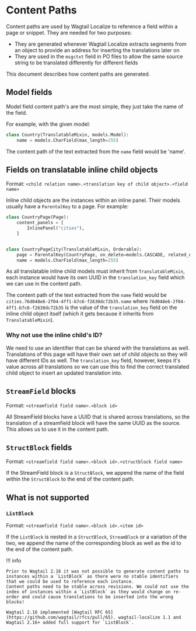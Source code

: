 # Content Paths

Content paths are used by Wagtail Localize to reference a field within a page or snippet. They are needed for two purposes:

-   They are generated whenever Wagtail Localize extracts segments from an object to provide an address for inserting the translations later on
-   They are used in the `msgctxt` field in PO files to allow the same source string to be translated differently for different fields

This document describes how content paths are generated.

## Model fields

Model field content path's are the most simple, they just take the name of the field.

For example, with the given model:

```python
class Country(TranslatableMixin, models.Model):
    name = models.CharField(max_length=255)
```

The content path of the text extracted from the `name` field would be 'name'.

## Fields on translatable inline child objects

Format: `<child relation name>.<translation key of child object>.<field name>`

Inline child objects are the instances within an inline panel. Their models usually have a `ParentalKey` to a page. For example:

```python
class CountryPage(Page):
    content_panels = [
        InlinePanel("cities"),
    ]


class CountryPageCity(TranslatableMixin, Orderable):
    page = ParentalKey(CountryPage, on_delete=models.CASCADE, related_name="cities")
    name = models.CharField(max_length=255)
```

As all translatable inline child models must inherit from `TranslatableMixin`, each instance would have its own UUID in the `translation_key` field which we can use in the content path.

The content path of the text extracted from the `name` field would be `cities.76d048e6-2f04-4ff1-b7c6-f2630dc72b35.name` where `76d048e6-2f04-4ff1-b7c6-f2630dc72b35` is the value of the `translation_key` field on the inline child object itself (which it gets because it inherits from `TranslatableMixin`).

### Why not use the inline child's ID?

We need to use an identifier that can be shared with the translations as well. Translations of this page will have their own set of child objects so they will have different IDs as well. The `translation_key` field, however, keeps it's value across all translations so we can use this to find the correct translated child object to insert an updated translation into.

## `StreamField` blocks

Format: `<streamfield field name>.<block id>`

All StreamField blocks have a UUID that is shared across translations, so the translation of a streamfield block will have the same UUID as the source. This allows us to use it in the content path.

## `StructBlock` fields

Format: `<streamfield field name>.<block id>.<structblock field name>`

If the StreamField block is a `StructBlock`, we append the name of the field within the `StructBlock` to the end of the content path.

## What is not supported

### `ListBlock`

Format: `<streamfield field name>.<block id>.<item id>`

If the `ListBlock` is nested in a `StructBlock`, `StreamBlock` or a variation of the two, we append the name of the corresponding block as well as the id to the end of the content path.

!!! info

    Prior to Wagtail 2.16 it was not possible to generate content paths to instances within a `ListBlock` as there were no stable identifiers that we could be used to reference each instance.
    Content paths need to be stable across revisions. We could not use the index of instances within a `ListBlock` as they would change on re-order and could cause translations to be inserted into the wrong blocks!

    Wagtail 2.16 implemented [Wagtail RFC 65](https://github.com/wagtail/rfcs/pull/65). wagtail-localize 1.1 and Wagtail 2.16+ added full support for `ListBlock`.

